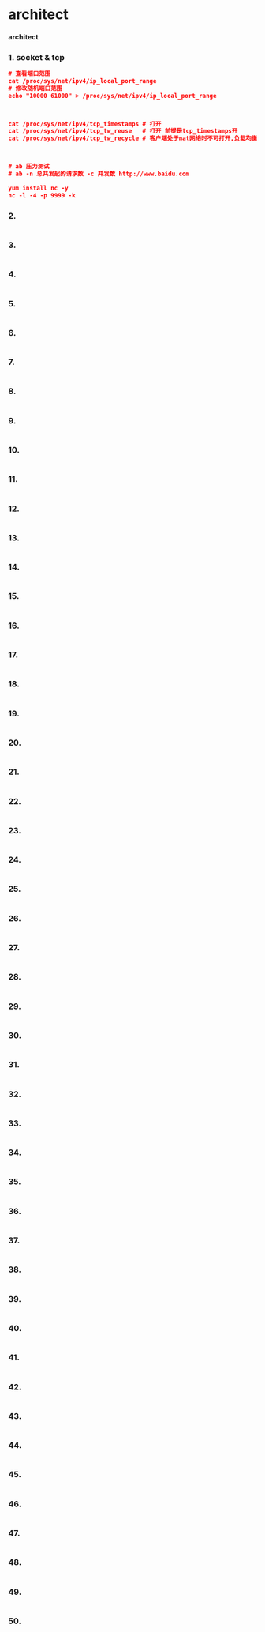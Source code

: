 # architect
#### architect

### 1. socket & tcp

```json
# 查看端口范围
cat /proc/sys/net/ipv4/ip_local_port_range
# 修改随机端口范围
echo "10000 61000" > /proc/sys/net/ipv4/ip_local_port_range



cat /proc/sys/net/ipv4/tcp_timestamps # 打开
cat /proc/sys/net/ipv4/tcp_tw_reuse   # 打开 前提是tcp_timestamps开  
cat /proc/sys/net/ipv4/tcp_tw_recycle # 客户端处于nat网络时不可打开,负载均衡器上不可打开



# ab 压力测试
# ab -n 总共发起的请求数 -c 并发数 http://www.baidu.com

yum install nc -y
nc -l -4 -p 9999 -k
```

### 2.

```json

```

### 3.

```json

```

### 4.

```json

```

### 5.

```json

```

### 6.

```json

```

### 7.

```json

```

### 8.

```json

```

### 9.

```json

```

### 10.

```json

```

### 11.

```json

```

### 12.

```json

```

### 13.

```json

```

### 14.

```json

```

### 15.

```json

```

### 16.

```json

```

### 17.

```json

```

### 18.

```json

```

### 19.

```json

```

### 20.

```json

```

### 21.

```json

```

### 22.

```json

```

### 23.

```json

```

### 24.

```json

```

### 25.

```json

```

### 26.

```json

```

### 27.

```json

```

### 28.

```json

```

### 29.

```json

```

### 30.

```json

```

### 31.

```json

```

### 32.

```json

```

### 33.

```json

```

### 34.

```json

```

### 35.

```json

```

### 36.

```json

```

### 37.

```json

```

### 38.

```json

```

### 39.

```json

```

### 40.

```json

```

### 41.

```json

```

### 42.

```json

```

### 43.

```json

```

### 44.

```json

```

### 45.

```json

```

### 46.

```json

```

### 47.

```json

```

### 48.

```json

```

### 49.

```json

```

### 50.

```json

```

